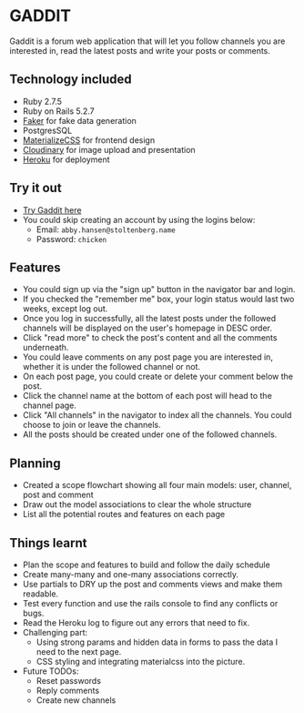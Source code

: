 # GADDIT 

Gaddit is a forum web application that will let you follow channels you are interested in, read the latest posts and write your posts or comments. 


## Technology included

- Ruby 2.7.5
- Ruby on Rails  5.2.7
- [Faker](https://github.com/faker-ruby/faker) for fake data generation
- PostgresSQL
- [MaterializeCSS](https://materializecss.com/media-css.html) for frontend design
- [Cloudinary](https://cloudinary.com) for image upload and presentation
- [Heroku](http://heroku.com) for deployment


## Try it out

- [Try Gaddit here](https://gaddit.herokuapp.com)
- You could skip creating an account by using the logins below: 
  - Email: `abby.hansen@stoltenberg.name`
  - Password: `chicken`


## Features

- You could sign up via the "sign up" button in the navigator bar and login.
- If you checked the "remember me" box, your login status would last two weeks, except log out.
- Once you log in successfully, all the latest posts under the followed channels will be displayed on the user's homepage in DESC order.
- Click "read more" to check the post's content and all the comments underneath.
- You could leave comments on any post page you are interested in, whether it is under the followed channel or not. 
- On each post page, you could create or delete your comment below the post. 
- Click the channel name at the bottom of each post will head to the channel page.
- Click "All channels" in the navigator to index all the channels. You could choose to join or leave the channels.
- All the posts should be created under one of the followed channels.


## Planning

- Created a scope flowchart showing all four main models: user, channel, post and comment
- Draw out the model associations to clear the whole structure
- List all the potential routes and features on each page


## Things learnt 

- Plan the scope and features to build and follow the daily schedule
- Create many-many and one-many associations correctly.
- Use partials to DRY up the post and comments views and make them readable.
- Test every function and use the rails console to find any conflicts or bugs.
- Read the Heroku log to figure out any errors that need to fix.
- Challenging part: 
  - Using strong params and hidden data in forms to pass the data I need to the next page.
  - CSS styling and integrating materialcss into the picture.
- Future TODOs:
  - Reset passwords
  - Reply comments 
  - Create new channels
